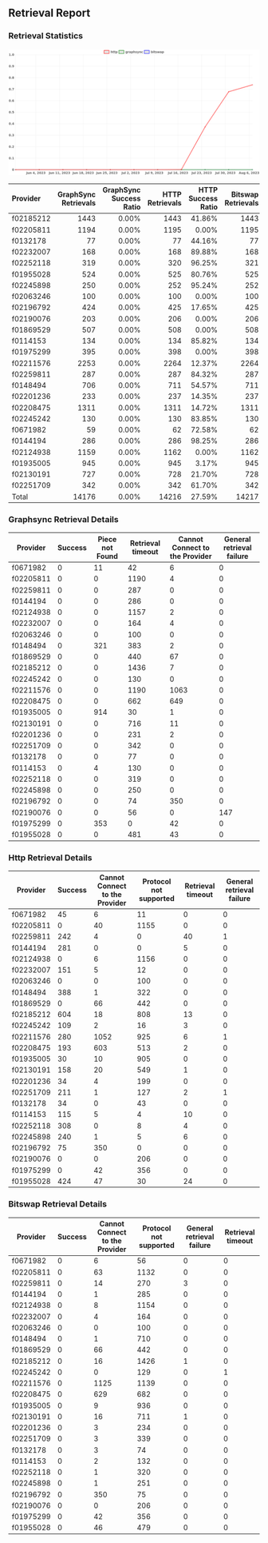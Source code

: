 ## Retrieval Report
### Retrieval Statistics
<img src="https://raw.githubusercontent.com/data-preservation-programs/filplus-checker-assets/main/filecoin-project/filecoin-plus-large-datasets/issues/1997/1691590603819.png"/>

| Provider  | GraphSync Retrievals | GraphSync Success Ratio | HTTP Retrievals | HTTP Success Ratio | Bitswap Retrievals | Bitswap Success Ratio |
| :-------- | -------------------: | ----------------------: | --------------: | -----------------: | -----------------: | --------------------: |
| f02185212 |                 1443 |                   0.00% |            1443 |             41.86% |               1443 |                 0.00% |
| f02205811 |                 1194 |                   0.00% |            1195 |              0.00% |               1195 |                 0.00% |
| f0132178  |                   77 |                   0.00% |              77 |             44.16% |                 77 |                 0.00% |
| f02232007 |                  168 |                   0.00% |             168 |             89.88% |                168 |                 0.00% |
| f02252118 |                  319 |                   0.00% |             320 |             96.25% |                321 |                 0.00% |
| f01955028 |                  524 |                   0.00% |             525 |             80.76% |                525 |                 0.00% |
| f02245898 |                  250 |                   0.00% |             252 |             95.24% |                252 |                 0.00% |
| f02063246 |                  100 |                   0.00% |             100 |              0.00% |                100 |                 0.00% |
| f02196792 |                  424 |                   0.00% |             425 |             17.65% |                425 |                 0.00% |
| f02190076 |                  203 |                   0.00% |             206 |              0.00% |                206 |                 0.00% |
| f01869529 |                  507 |                   0.00% |             508 |              0.00% |                508 |                 0.00% |
| f0114153  |                  134 |                   0.00% |             134 |             85.82% |                134 |                 0.00% |
| f01975299 |                  395 |                   0.00% |             398 |              0.00% |                398 |                 0.00% |
| f02211576 |                 2253 |                   0.00% |            2264 |             12.37% |               2264 |                 0.00% |
| f02259811 |                  287 |                   0.00% |             287 |             84.32% |                287 |                 0.00% |
| f0148494  |                  706 |                   0.00% |             711 |             54.57% |                711 |                 0.00% |
| f02201236 |                  233 |                   0.00% |             237 |             14.35% |                237 |                 0.00% |
| f02208475 |                 1311 |                   0.00% |            1311 |             14.72% |               1311 |                 0.00% |
| f02245242 |                  130 |                   0.00% |             130 |             83.85% |                130 |                 0.00% |
| f0671982  |                   59 |                   0.00% |              62 |             72.58% |                 62 |                 0.00% |
| f0144194  |                  286 |                   0.00% |             286 |             98.25% |                286 |                 0.00% |
| f02124938 |                 1159 |                   0.00% |            1162 |              0.00% |               1162 |                 0.00% |
| f01935005 |                  945 |                   0.00% |             945 |              3.17% |                945 |                 0.00% |
| f02130191 |                  727 |                   0.00% |             728 |             21.70% |                728 |                 0.00% |
| f02251709 |                  342 |                   0.00% |             342 |             61.70% |                342 |                 0.00% |
| Total     |                14176 |                   0.00% |           14216 |             27.59% |              14217 |                 0.00% |

### Graphsync Retrieval Details
| Provider  | Success | Piece not Found | Retrieval timeout | Cannot Connect to the Provider | General retrieval failure |
| --------- | ------- | --------------- | ----------------- | ------------------------------ | ------------------------- |
| f0671982  | 0       | 11              | 42                | 6                              | 0                         |
| f02205811 | 0       | 0               | 1190              | 4                              | 0                         |
| f02259811 | 0       | 0               | 287               | 0                              | 0                         |
| f0144194  | 0       | 0               | 286               | 0                              | 0                         |
| f02124938 | 0       | 0               | 1157              | 2                              | 0                         |
| f02232007 | 0       | 0               | 164               | 4                              | 0                         |
| f02063246 | 0       | 0               | 100               | 0                              | 0                         |
| f0148494  | 0       | 321             | 383               | 2                              | 0                         |
| f01869529 | 0       | 0               | 440               | 67                             | 0                         |
| f02185212 | 0       | 0               | 1436              | 7                              | 0                         |
| f02245242 | 0       | 0               | 130               | 0                              | 0                         |
| f02211576 | 0       | 0               | 1190              | 1063                           | 0                         |
| f02208475 | 0       | 0               | 662               | 649                            | 0                         |
| f01935005 | 0       | 914             | 30                | 1                              | 0                         |
| f02130191 | 0       | 0               | 716               | 11                             | 0                         |
| f02201236 | 0       | 0               | 231               | 2                              | 0                         |
| f02251709 | 0       | 0               | 342               | 0                              | 0                         |
| f0132178  | 0       | 0               | 77                | 0                              | 0                         |
| f0114153  | 0       | 4               | 130               | 0                              | 0                         |
| f02252118 | 0       | 0               | 319               | 0                              | 0                         |
| f02245898 | 0       | 0               | 250               | 0                              | 0                         |
| f02196792 | 0       | 0               | 74                | 350                            | 0                         |
| f02190076 | 0       | 0               | 56                | 0                              | 147                       |
| f01975299 | 0       | 353             | 0                 | 42                             | 0                         |
| f01955028 | 0       | 0               | 481               | 43                             | 0                         |

### Http Retrieval Details
| Provider  | Success | Cannot Connect to the Provider | Protocol not supported | Retrieval timeout | General retrieval failure |
| --------- | ------- | ------------------------------ | ---------------------- | ----------------- | ------------------------- |
| f0671982  | 45      | 6                              | 11                     | 0                 | 0                         |
| f02205811 | 0       | 40                             | 1155                   | 0                 | 0                         |
| f02259811 | 242     | 4                              | 0                      | 40                | 1                         |
| f0144194  | 281     | 0                              | 0                      | 5                 | 0                         |
| f02124938 | 0       | 6                              | 1156                   | 0                 | 0                         |
| f02232007 | 151     | 5                              | 12                     | 0                 | 0                         |
| f02063246 | 0       | 0                              | 100                    | 0                 | 0                         |
| f0148494  | 388     | 1                              | 322                    | 0                 | 0                         |
| f01869529 | 0       | 66                             | 442                    | 0                 | 0                         |
| f02185212 | 604     | 18                             | 808                    | 13                | 0                         |
| f02245242 | 109     | 2                              | 16                     | 3                 | 0                         |
| f02211576 | 280     | 1052                           | 925                    | 6                 | 1                         |
| f02208475 | 193     | 603                            | 513                    | 2                 | 0                         |
| f01935005 | 30      | 10                             | 905                    | 0                 | 0                         |
| f02130191 | 158     | 20                             | 549                    | 1                 | 0                         |
| f02201236 | 34      | 4                              | 199                    | 0                 | 0                         |
| f02251709 | 211     | 1                              | 127                    | 2                 | 1                         |
| f0132178  | 34      | 0                              | 43                     | 0                 | 0                         |
| f0114153  | 115     | 5                              | 4                      | 10                | 0                         |
| f02252118 | 308     | 0                              | 8                      | 4                 | 0                         |
| f02245898 | 240     | 1                              | 5                      | 6                 | 0                         |
| f02196792 | 75      | 350                            | 0                      | 0                 | 0                         |
| f02190076 | 0       | 0                              | 206                    | 0                 | 0                         |
| f01975299 | 0       | 42                             | 356                    | 0                 | 0                         |
| f01955028 | 424     | 47                             | 30                     | 24                | 0                         |

### Bitswap Retrieval Details
| Provider  | Success | Cannot Connect to the Provider | Protocol not supported | General retrieval failure | Retrieval timeout |
| --------- | ------- | ------------------------------ | ---------------------- | ------------------------- | ----------------- |
| f0671982  | 0       | 6                              | 56                     | 0                         | 0                 |
| f02205811 | 0       | 63                             | 1132                   | 0                         | 0                 |
| f02259811 | 0       | 14                             | 270                    | 3                         | 0                 |
| f0144194  | 0       | 1                              | 285                    | 0                         | 0                 |
| f02124938 | 0       | 8                              | 1154                   | 0                         | 0                 |
| f02232007 | 0       | 4                              | 164                    | 0                         | 0                 |
| f02063246 | 0       | 0                              | 100                    | 0                         | 0                 |
| f0148494  | 0       | 1                              | 710                    | 0                         | 0                 |
| f01869529 | 0       | 66                             | 442                    | 0                         | 0                 |
| f02185212 | 0       | 16                             | 1426                   | 1                         | 0                 |
| f02245242 | 0       | 0                              | 129                    | 0                         | 1                 |
| f02211576 | 0       | 1125                           | 1139                   | 0                         | 0                 |
| f02208475 | 0       | 629                            | 682                    | 0                         | 0                 |
| f01935005 | 0       | 9                              | 936                    | 0                         | 0                 |
| f02130191 | 0       | 16                             | 711                    | 1                         | 0                 |
| f02201236 | 0       | 3                              | 234                    | 0                         | 0                 |
| f02251709 | 0       | 3                              | 339                    | 0                         | 0                 |
| f0132178  | 0       | 3                              | 74                     | 0                         | 0                 |
| f0114153  | 0       | 2                              | 132                    | 0                         | 0                 |
| f02252118 | 0       | 1                              | 320                    | 0                         | 0                 |
| f02245898 | 0       | 1                              | 251                    | 0                         | 0                 |
| f02196792 | 0       | 350                            | 75                     | 0                         | 0                 |
| f02190076 | 0       | 0                              | 206                    | 0                         | 0                 |
| f01975299 | 0       | 42                             | 356                    | 0                         | 0                 |
| f01955028 | 0       | 46                             | 479                    | 0                         | 0                 |
